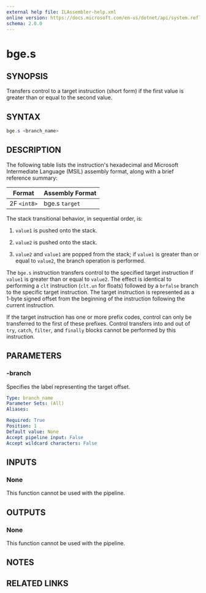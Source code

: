 ```yaml
---
external help file: ILAssembler-help.xml
online version: https://docs.microsoft.com/en-us/dotnet/api/system.reflection.emit.opcodes.bge_s
schema: 2.0.0
---
```


# bge.s

## SYNOPSIS

Transfers control to a target instruction (short form) if the first value is greater than or equal to the second value.

## SYNTAX

```powershell
bge.s <branch_name>
```

## DESCRIPTION

The following table lists the instruction's hexadecimal and Microsoft Intermediate Language (MSIL) assembly format, along with a brief reference summary:

| Format      | Assembly Format |
| ----------- | --------------- |
| 2F `<int8>` | bge.s `target`  |

 The stack transitional behavior, in sequential order, is:

1.  `value1` is pushed onto the stack.

2.  `value2` is pushed onto the stack.

3.  `value2` and `value1` are popped from the stack; if `value1` is greater than or equal to `value2`, the branch operation is performed.

 The `bge.s` instruction transfers control to the specified target instruction if `value1` is greater than or equal to `value2`. The effect is identical to performing a `clt` instruction (`clt.un` for floats) followed by a `brfalse` branch to the specific target instruction. The target instruction is represented as a 1-byte signed offset from the beginning of the instruction following the current instruction.

 If the target instruction has one or more prefix codes, control can only be transferred to the first of these prefixes. Control transfers into and out of `try`, `catch`, `filter`, and `finally` blocks cannot be performed by this instruction.

## PARAMETERS

### -branch

Specifies the label representing the target offset.

```yaml
Type: branch_name
Parameter Sets: (All)
Aliases:

Required: True
Position: 1
Default value: None
Accept pipeline input: False
Accept wildcard characters: False
```

## INPUTS

### None

This function cannot be used with the pipeline.

## OUTPUTS

### None

This function cannot be used with the pipeline.

## NOTES

## RELATED LINKS
